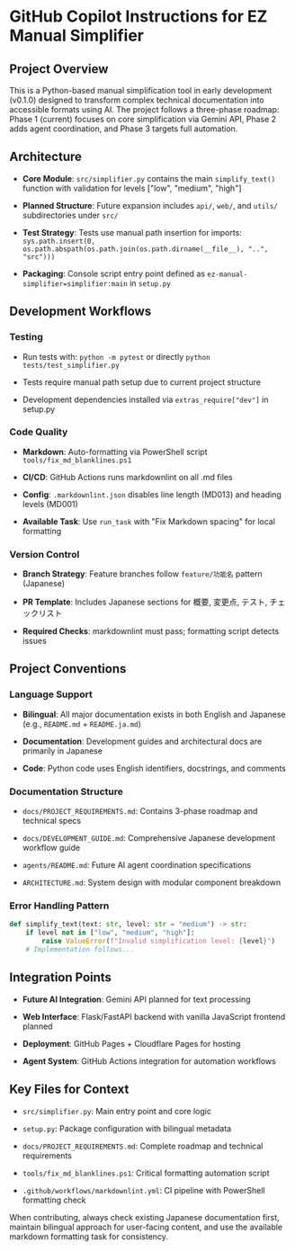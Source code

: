 # GitHub Copilot Instructions for EZ Manual Simplifier

## Project Overview

This is a Python-based manual simplification tool in early development (v0.1.0) designed to transform complex technical
documentation into accessible formats using AI. The project follows a three-phase roadmap: Phase 1 (current) focuses on
core simplification via Gemini API, Phase 2 adds agent coordination, and Phase 3 targets full automation.

## Architecture

- **Core Module**: `src/simplifier.py` contains the main `simplify_text()` function with validation for levels
  ["low", "medium", "high"]

- **Planned Structure**: Future expansion includes `api/`, `web/`, and `utils/` subdirectories under `src/`

- **Test Strategy**: Tests use manual path insertion for imports:
  `sys.path.insert(0, os.path.abspath(os.path.join(os.path.dirname(__file__), "..", "src")))`

- **Packaging**: Console script entry point defined as `ez-manual-simplifier=simplifier:main` in `setup.py`

## Development Workflows

### Testing

- Run tests with: `python -m pytest` or directly `python tests/test_simplifier.py`

- Tests require manual path setup due to current project structure

- Development dependencies installed via `extras_require["dev"]` in setup.py

### Code Quality

- **Markdown**: Auto-formatting via PowerShell script `tools/fix_md_blanklines.ps1`

- **CI/CD**: GitHub Actions runs markdownlint on all .md files

- **Config**: `.markdownlint.json` disables line length (MD013) and heading levels (MD001)

- **Available Task**: Use `run_task` with "Fix Markdown spacing" for local formatting

### Version Control

- **Branch Strategy**: Feature branches follow `feature/功能名` pattern (Japanese)

- **PR Template**: Includes Japanese sections for 概要, 変更点, テスト, チェックリスト

- **Required Checks**: markdownlint must pass; formatting script detects issues

## Project Conventions

### Language Support

- **Bilingual**: All major documentation exists in both English and Japanese (e.g., `README.md` + `README.ja.md`)

- **Documentation**: Development guides and architectural docs are primarily in Japanese

- **Code**: Python code uses English identifiers, docstrings, and comments

### Documentation Structure

- `docs/PROJECT_REQUIREMENTS.md`: Contains 3-phase roadmap and technical specs

- `docs/DEVELOPMENT_GUIDE.md`: Comprehensive Japanese development workflow guide

- `agents/README.md`: Future AI agent coordination specifications

- `ARCHITECTURE.md`: System design with modular component breakdown

### Error Handling Pattern

```python
def simplify_text(text: str, level: str = "medium") -> str:
    if level not in ["low", "medium", "high"]:
        raise ValueError(f"Invalid simplification level: {level}")
    # Implementation follows...
```

## Integration Points

- **Future AI Integration**: Gemini API planned for text processing

- **Web Interface**: Flask/FastAPI backend with vanilla JavaScript frontend planned

- **Deployment**: GitHub Pages + Cloudflare Pages for hosting

- **Agent System**: GitHub Actions integration for automation workflows

## Key Files for Context

- `src/simplifier.py`: Main entry point and core logic

- `setup.py`: Package configuration with bilingual metadata

- `docs/PROJECT_REQUIREMENTS.md`: Complete roadmap and technical requirements

- `tools/fix_md_blanklines.ps1`: Critical formatting automation script

- `.github/workflows/markdownlint.yml`: CI pipeline with PowerShell formatting check

When contributing, always check existing Japanese documentation first, maintain bilingual approach for user-facing
content, and use the available markdown formatting task for consistency.
